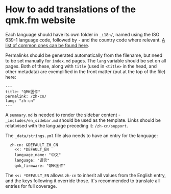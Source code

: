 # How to add translations of the qmk.fm website

Each language should have its own folder in `_i18n/`, named using the ISO 639-1 language code, followed by `-` and the country code where relevant. [A list of common ones can be found here](https://www.andiamo.co.uk/resources/iso-language-codes/).

Permalinks should be generated automatically from the filename, but need to be set manually for `index.md` pages. The `lang` variable should be set on all pages. Both of these, along with `title` (used in `<title>` in the head, and other metadata) are exemplified in the front matter (put at the top of the file) here:

    ---
    title: "QMK固件"
    permalink: /zh-cn/
    lang: "zh-cn"
    ---

A `summary.md` is needed to render the sidebar content - `_includes/en_sidebar.md` should be used as the template. Links should be relativised with the language preceding it: `/zh-cn/support`.

The `_data/strings.yml` file also needs to have an entry for the language:

      zh-cn: &DEFAULT_ZH_CN
        <<: *DEFAULT_EN
        language_name: "中文"
        language: "语言"
        qmk_firmware: "QMK固件"

The `<<: *DEFAULT_EN` allows `zh-cn` to inherit all values from the English entry, and the keys following it override those. It's recommended to translate all entries for full coverage.
